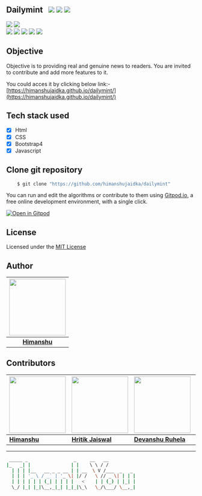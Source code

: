 ## Dailymint &nbsp; ![](https://img.shields.io/github/forks/himanshujaidka/dailymint?style=social) ![](https://img.shields.io/github/stars/himanshujaidka/dailymint?style=social) ![](https://img.shields.io/github/watchers/himanshujaidka/dailymint?style=social) <br>

![](https://img.shields.io/github/repo-size/himanshujaidka/dailymint) ![](https://img.shields.io/github/license/himanshujaidka/dailymint?color=red)<br>
![](https://img.shields.io/github/issues/himanshujaidka/dailymint?color=green) ![](https://img.shields.io/github/issues-pr/himanshujaidka/dailymint?color=green) ![](https://img.shields.io/github/downloads/himanshujaidka/dailymint/total) ![](https://img.shields.io/github/last-commit/himanshujaidka/dailymint) ![](https://img.shields.io/github/contributors/himanshujaidka/dailymint)

## Objective

Objective is to providing real and genuine news to readers.
You are invited to contribute and add more features to it.

You could acces it by clicking below link:-
[https://himanshujaidka.github.io/dailymint/](https://himanshujaidka.github.io/dailymint/)

## Tech stack used

- [x] Html
- [x] CSS
- [x] Bootstrap4
- [x] Javascript

## Clone git repository

```sh
    $ git clone "https://github.com/himanshujaidka/dailymint"
```

You can run and edit the algorithms or contribute to them using [Gitpod.io](https://www.gitpod.io/), a free online development environment, with a single click.

[![Open in Gitpod](https://gitpod.io/button/open-in-gitpod.svg)](http://gitpod.io/#https://github.com/himanshujaidka/dailymint)

## License

Licensed under the [MIT License](LICENSE)

## Author

| <a href="https://himanshujaidka-github-io.vercel.app/"><img src="https://avatars.githubusercontent.com/himanshujaidka" width="150px" height="150px" /></a> |
| :--------------------------------------------------------------------------------------------------------------------------------------------------------: |
|                                                **[Himanshu](https://himanshujaidka-github-io.vercel.app/)**                                                |

## Contributors

| <a href="https://himanshujaidka-github-io.vercel.app/"><img src="https://avatars.githubusercontent.com/himanshujaidka" width="150px" height="150px" /></a>  | <a href="https://hritik5102.github.io/"><img src="https://avatars.githubusercontent.com/hritik5102" width="150px" height="150px" /></a>  | <a href="https://github.com/devanshuruhela"><img src="https://avatars.githubusercontent.com/devanshuruhela" width="150px" height="150px" /></a> | <a href="https://hritik5102.github.io/"><img src="https://avatars.githubusercontent.com/azim2429" width="150px" height="150px" /></a> | <a href="https://adithyapai.com/"><img src="https://avatars.githubusercontent.com/adithyapaib" width="150px" height="150px" /></a> |
|-------------------------------------------------------------------------------------------------------------------------------------------------------------|------------------------------------------------------------------------------------------------------------------------------------------|-------------------------------------------------------------------------------------------------------------------------------------------------|---------------------------------------------------------------------------------------------------------------------------------------|------------------------------------------------------------------------------------------------------------------------------------|
| **[Himanshu](https://himanshujaidka-github-io.vercel.app/)**                                                                                                | **[Hritik Jaiswal](https://hritik5102.github.io)**                                                                                       | **[Devanshu Ruhela](https://github.com/devanshuruhela)**                                                                                        | **[Abdul Azim](https://github.com/azim2429)**                                                                                         | **[Adithya Pai B](https://adithyapai.com/)**                                                                                       |


<hr/>

<p align="center">

```bash
 _____ _                 _     __   __
|_   _| |               | |    \ \ / /
  | | | |__   __ _ _ __ | | __  \ V /___  _   _
  | | | '_ \ / _` | '_ \| |/ /   \ // _ \| | | |
  | | | | | | (_| | | | |   <    | | (_) | |_| |
  \_/ |_| |_|\__,_|_| |_|_|\_\   \_/\___/ \__,_|
```

</p>
